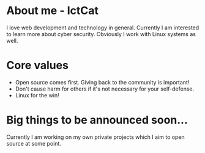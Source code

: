 # About me - IctCat
I love web development and technology in general. Currently I am interested to learn more about cyber security.
Obviously I work with Linux systems as well.

# Core values
- Open source comes first. Giving back to the community is important!
- Don't cause harm for others if it's not necessary for your self-defense.
- Linux for the win!


# Big things to be announced soon...
Currently I am working on my own private projects which I aim to open source at some point.

<!--
**IctCat/IctCat** is a ✨ _special_ ✨ repository because its `README.md` (this file) appears on your GitHub profile.
-->
